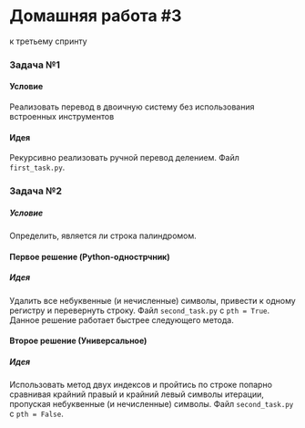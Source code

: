 # Домашняя работа #3
к третьему спринту
### Задача №1
#### Условие
Реализовать перевод в двоичную систему без использования встроенных инструментов
#### Идея
Рекурсивно реализовать ручной перевод делением. Файл `first_task.py`.
####
####
### Задача №2
##### Условие
Определить, является ли строка палиндромом.
#### Первое решение (Python-однострчник)
##### Идея
Удалить все небуквенные (и нечисленные) символы, привести к одному регистру и перевернуть строку. Файл `second_task.py` с `pth = True`. Данное решение работает быстрее следующего метода.
#### Второе решение (Универсальное)
##### Идея
Использовать метод двух индексов и пройтись по строке попарно сравнивая крайний правый и крайний левый символы итерации, пропуская небуквенные (и нечисленные) символы. Файл `second_task.py` с `pth = False`. 

